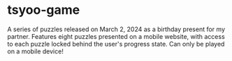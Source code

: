 # tsyoo-game

A series of puzzles released on March 2, 2024 as a birthday present for my partner. Features eight puzzles presented on a mobile website, with access to each puzzle locked behind the user's progress state. Can only be played on a mobile device!
